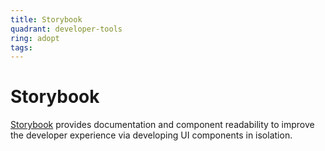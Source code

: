 ```yaml
---
title: Storybook
quadrant: developer-tools
ring: adopt
tags:
---
```


# Storybook

<a href="https://storybook.js.org" target="_blank">Storybook</a> provides documentation and component readability to improve the developer experience via developing UI components in isolation.
